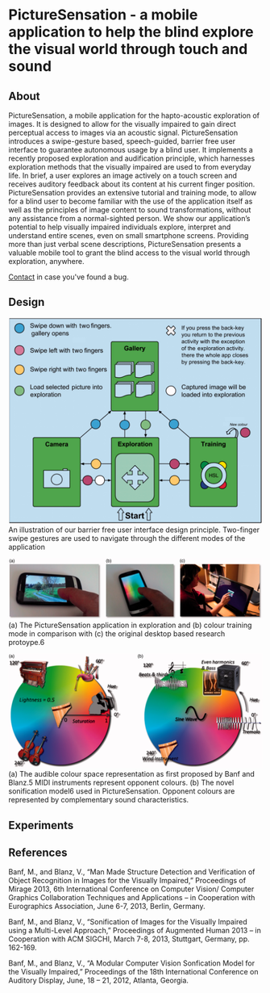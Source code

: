 # PictureSensation - a mobile application to help the blind explore the visual world through touch and sound

 ## About
PictureSensation, a mobile application for the hapto-acoustic exploration of images. It is designed to allow for the visually impaired to gain direct perceptual access to images via an acoustic signal. PictureSensation introduces a swipe-gesture based, speech-guided, barrier free user interface to guarantee autonomous usage by a blind user. It implements a recently proposed exploration and audification principle, which harnesses exploration methods that the visually impaired are used to from everyday life. In brief, a user explores an image actively on a touch screen and receives auditory feedback about its content at his current finger position. PictureSensation provides an extensive tutorial and training mode, to allow for a blind user to become familiar with the use of the application itself as well as the principles of image content to sound transformations, without any assistance from a normal-sighted person. We show our application’s potential to help visually impaired individuals explore, interpret and understand entire scenes, even on small smartphone screens. Providing more than just verbal scene descriptions, PictureSensation presents a valuable mobile tool to grant the blind access to the visual world through exploration, anywhere.
 
[Contact](mailto:mbanf.research@gmail.com) in case you've found a bug. 
 
 
 ## Design
 
![Alt text](/figure1.jpeg?raw=true "functionality map")
 An illustration of our barrier free user interface design principle. Two-finger swipe gestures are used to navigate through the different modes of the application

 
   ![Alt text](/figure2.jpeg?raw=true "functionality map")
(a) The PictureSensation application in exploration and (b) colour training mode in comparison with (c) the original desktop based research protoype.6
 
 
   ![Alt text](/figure3.jpeg?raw=true "functionality map")
 (a) The audible colour space representation as first proposed by Banf and Blanz.5 MIDI instruments represent opponent colours. (b) The novel sonification model6 used in PictureSensation. Opponent colours are represented by complementary sound characteristics.
 
 
 
 ## Experiments




 
 ## References
Banf, M., and Blanz, V., “Man Made Structure Detection and Verification of Object Recognition in Images for the Visually Impaired,” Proceedings of Mirage 2013, 6th International Conference on Computer Vision/ Computer Graphics Collaboration Techniques and Applications – in Cooperation with Eurographics Association, June 6-7, 2013, Berlin, Germany.

Banf, M., and Blanz, V., “Sonification of Images for the Visually Impaired using a Multi-Level Approach,” Proceedings of Augmented Human 2013 – in Cooperation with ACM SIGCHI, March 7-8, 2013, Stuttgart, Germany, pp. 162-169.

Banf, M., and Blanz, V., “A Modular Computer Vision Sonfication Model for the Visually Impaired,” Proceedings of the 18th International Conference on Auditory Display, June, 18 – 21, 2012, Atlanta, Georgia.


 

